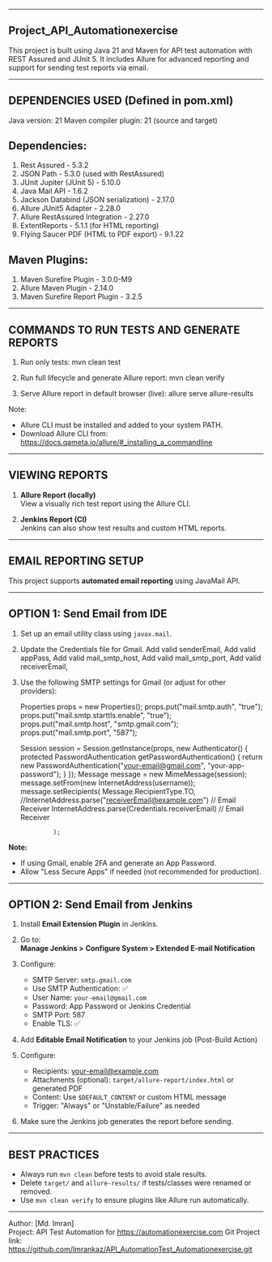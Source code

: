 --------------------------------
 Project_API_Automationexercise
--------------------------------

This project is built using Java 21 and Maven for API test automation with REST Assured and JUnit 5.
It includes Allure for advanced reporting and support for sending test reports via email.

--------------------------------------------------
DEPENDENCIES USED (Defined in pom.xml)
--------------------------------------------------

Java version: 21
Maven compiler plugin: 21 (source and target)

Dependencies:
-------------
1. Rest Assured - 5.3.2
2. JSON Path - 5.3.0 (used with RestAssured)
3. JUnit Jupiter (JUnit 5) - 5.10.0
4. Java Mail API - 1.6.2
5. Jackson Databind (JSON serialization) - 2.17.0
6. Allure JUnit5 Adapter - 2.28.0
7. Allure RestAssured Integration - 2.27.0
8. ExtentReports - 5.1.1 (for HTML reporting)
9. Flying Saucer PDF (HTML to PDF export) - 9.1.22

Maven Plugins:
---------------
1. Maven Surefire Plugin - 3.0.0-M9
2. Allure Maven Plugin - 2.14.0
3. Maven Surefire Report Plugin - 3.2.5

--------------------------------------------------
COMMANDS TO RUN TESTS AND GENERATE REPORTS
--------------------------------------------------

1. Run only tests:
   mvn clean test

2. Run full lifecycle and generate Allure report:
   mvn clean verify

3. Serve Allure report in default browser (live):
   allure serve allure-results


Note:
- Allure CLI must be installed and added to your system PATH.
- Download Allure CLI from: https://docs.qameta.io/allure/#_installing_a_commandline

--------------------------------------------------
VIEWING REPORTS
--------------------------------------------------

1. **Allure Report (locally)**  
   View a visually rich test report using the Allure CLI.

2. **Jenkins Report (CI)**  
   Jenkins can also show test results and custom HTML reports.


--------------------------------------------------
EMAIL REPORTING SETUP
--------------------------------------------------

This project supports **automated email reporting** using JavaMail API.

-----------------------------
OPTION 1: Send Email from IDE
-----------------------------

1. Set up an email utility class using `javax.mail`.
3. Update the Credentials file for Gmail. 
	Add valid senderEmail,
	Add valid appPass,
	Add valid mail_smtp_host,
	Add valid mail_smtp_port,
	Add valid receiverEmail,
	

2. Use the following SMTP settings for Gmail (or adjust for other providers):

    Properties props = new Properties();
    props.put("mail.smtp.auth", "true");
    props.put("mail.smtp.starttls.enable", "true");
    props.put("mail.smtp.host", "smtp.gmail.com");
    props.put("mail.smtp.port", "587");

    Session session = Session.getInstance(props, new Authenticator() {
        protected PasswordAuthentication getPasswordAuthentication() {
            return new PasswordAuthentication("your-email@gmail.com", "your-app-password");
        }
    });
	Message message = new MimeMessage(session);
                message.setFrom(new InternetAddress(username));
                message.setRecipients(
                        Message.RecipientType.TO,
                        //InternetAddress.parse("receiverEmail@example.com") // Email Receiver
                        InternetAddress.parse(Credentials.receiverEmail) // Email Receiver

                );


**Note:**
- If using Gmail, enable 2FA and generate an App Password.
- Allow "Less Secure Apps" if needed (not recommended for production).

---------------------------------
OPTION 2: Send Email from Jenkins
---------------------------------

1. Install **Email Extension Plugin** in Jenkins.

2. Go to:  
   **Manage Jenkins > Configure System > Extended E-mail Notification**

3. Configure:
   - SMTP Server: `smtp.gmail.com`
   - Use SMTP Authentication: ✅
   - User Name: `your-email@gmail.com`
   - Password: App Password or Jenkins Credential
   - SMTP Port: 587
   - Enable TLS: ✅

4. Add **Editable Email Notification** to your Jenkins job (Post-Build Action)

5. Configure:
   - Recipients: your-email@example.com
   - Attachments (optional): `target/allure-report/index.html` or generated PDF
   - Content: Use `$DEFAULT_CONTENT` or custom HTML message
   - Trigger: "Always" or "Unstable/Failure" as needed

6. Make sure the Jenkins job generates the report before sending.

--------------------------------------------------
BEST PRACTICES
--------------------------------------------------

- Always run `mvn clean` before tests to avoid stale results.
- Delete `target/` and `allure-results/` if tests/classes were renamed or removed.
- Use `mvn clean verify` to ensure plugins like Allure run automatically.

--------------------------------------------------

Author: [Md. Imran]  
Project: API Test Automation for https://automationexercise.com
Git Project link: https://github.com/Imrankaz/API_AutomationTest_Automationexercise.git

